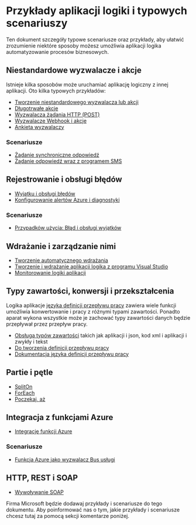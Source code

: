 <properties
   pageTitle="Aplikacje logiki przykładów i scenariusze | Microsoft Azure"
   description="Przykłady typowych warunków logicznych aplikacje i Dowiedz się, jak wdrażać typowe scenariusze"
   services="logic-apps"
   documentationCenter=".net,nodejs,java"
   authors="jeffhollan"
   manager="erikre"
   editor=""/>

<tags
   ms.service="logic-apps"
   ms.devlang="multiple"
   ms.topic="article"
   ms.tgt_pltfrm="na"
   ms.workload="integration"
   ms.date="10/18/2016"
   ms.author="jehollan"/>

# <a name="logic-apps-examples-and-common-scenarios"></a>Przykłady aplikacji logiki i typowych scenariuszy

Ten dokument szczegóły typowe scenariusze oraz przykłady, aby ułatwić zrozumienie niektóre sposoby możesz umożliwia aplikacji logika automatyzowanie procesów biznesowych. 

## <a name="custom-triggers-and-actions"></a>Niestandardowe wyzwalacze i akcje

Istnieje kilka sposobów może uruchamiać aplikację logiczny z innej aplikacji. Oto kilka typowych przykładów:

- [Tworzenie niestandardowego wyzwalacza lub akcji](app-service-logic-create-api-app.md)
- [Długotrwałe akcje](app-service-logic-create-api-app.md)
- [Wyzwalacza żądania HTTP (POST)](app-service-logic-http-endpoint.md)
- [Wyzwalacze Webhook i akcje](app-service-logic-create-api-app.md)
- [Ankieta wyzwalaczy](app-service-logic-create-api-app.md)

### <a name="scenarios"></a>Scenariusze

- [Żądanie synchroniczne odpowiedź](app-service-logic-http-endpoint.md)
- [Żądanie odpowiedź wraz z programem SMS](https://channel9.msdn.com/Blogs/Windows-Azure/Azure-Logic-Apps-Walkthrough-Webhook-Functions-and-an-SMS-Bot)

## <a name="error-handling-and-logging"></a>Rejestrowanie i obsługi błędów

- [Wyjątku i obsługi błędów](app-service-logic-exception-handling.md)
- [Konfigurowanie alertów Azure i diagnostyki](app-service-logic-monitor-your-logic-apps.md)

### <a name="scenarios"></a>Scenariusze

- [Przypadków użycia: Błąd i obsługi wyjątków](app-service-logic-scenario-error-and-exception-handling.md)

## <a name="deploying-and-managing"></a>Wdrażanie i zarządzanie nimi

- [Tworzenie automatycznego wdrażania](app-service-logic-create-deploy-template.md)
- [Tworzenie i wdrażanie aplikacji logika z programu Visual Studio](app-service-logic-deploy-from-vs.md)
- [Monitorowanie logiki aplikacji](app-service-logic-monitor-your-logic-apps.md)

## <a name="content-types-conversions-and-transformations"></a>Typy zawartości, konwersji i przekształcenia

Logika aplikacje [języka definicji przepływu pracy](http://aka.ms/logicappsdocs) zawiera wiele funkcji umożliwia konwertowanie i pracy z różnymi typami zawartości.  Ponadto aparat wykona wszystkie może je zachować typy zawartości danych będzie przepływał przez przepływ pracy.

- [Obsługa typów zawartości](app-service-logic-content-type.md) takich jak aplikacji i json, kod xml i aplikacji i zwykły i tekst
- [Do tworzenia definicji przepływu pracy](app-service-logic-author-definitions.md)
- [Dokumentacja języka definicji przepływu pracy](http://aka.ms/logicappsdocs)

## <a name="batches-and-looping"></a>Partie i pętle

- [SplitOn](app-service-logic-loops-and-scopes.md)
- [ForEach](app-service-logic-loops-and-scopes.md)
- [Poczekaj, aż](app-service-logic-loops-and-scopes.md)

## <a name="integrating-with-azure-functions"></a>Integracja z funkcjami Azure

- [Integrację funkcji Azure](app-service-logic-azure-functions.md)

### <a name="scenarios"></a>Scenariusze

- [Funkcja Azure jako wyzwalacz Bus usługi](app-service-logic-scenario-function-sb-trigger.md)

## <a name="http-rest-and-soap"></a>HTTP, REST i SOAP

 - [Wywoływanie SOAP](https://blogs.msdn.microsoft.com/logicapps/2016/04/07/using-soap-services-with-logic-apps/)


Firma Microsoft będzie dodawaj przykłady i scenariusze do tego dokumentu. Aby poinformować nas o tym, jakie przykłady i scenariusze chcesz tutaj za pomocą sekcji komentarze poniżej.